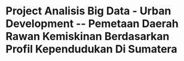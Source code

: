 # Project Analisis Big Data - Urban Development -- Pemetaan Daerah Rawan Kemiskinan Berdasarkan Profil Kependudukan Di Sumatera
